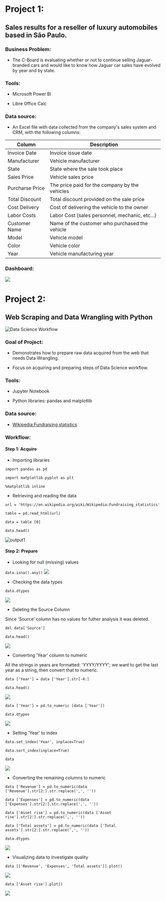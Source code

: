 # Project 1: 

## Sales results for a reseller of luxury automobiles based in São Paulo.
 
### Business Problem: 

- The C-Board is evaluating whether or not to continue selling Jaguar-branded cars and would like to know how Jaguar car sales have evolved by year and by state.

### Tools: 

- Microsoft Power BI

- Libre Office Calc 

### Data source:

 - An Excel file with data collected from the company's sales system and CRM, with the following columns:

| Column      | Description         |
| ----------- | -----------         |
| Invoice Date | Invoice issue date |
| Manufacturer	 | Vehicle manufacturer |
| State | State where the sale took place |
| Sales Price |  Vehicle sales price|
| Purcharse Price | The price paid for the company by the vehicles|
| Total Discount| Total discount provided on the sale price |
| Cost Delivery | Cost of delivering the vehicle to the owner |
| Labor Costs | Labor Cost (sales personnel, mechanic, etc...)|
| Customer Name | Name of the customer who purchased the vehicle |
| Model | Vehicle model |
| Color | Vehicle color |
| Year | Vehicle manufacturing year |


### Dashboard: 

![](Images/carsalesDashb.png)


# Project 2:

## Web Scraping and Data Wrangling with Python

![Data Science Workflow](Images/ds-workflow.png)


### Goal of Project:

- Demonstrates how to prepare raw data acquired from the web that needs Data Wrangling. 

- Focus on acquiring and preparing steps of Data Science workflow.

### Tools:

- Jupyter Notebook

- Python libraries: pandas and matplotlib

### Data source:

- [Wikipedia:Fundraising statistics](https://en.wikipedia.org/wiki/Wikipedia:Fundraising_statistics)

### Workflow:

#### Step 1: Acquire

 - Importing libraries

`import pandas as pd`

`import matplotlib.pyplot as plt`

`%matplotlib inline`

- Retrieving and reading the data

`url = 'https://en.wikipedia.org/wiki/Wikipedia:Fundraising_statistics'`

`table = pd.read_html(url)`

`data = table [0]`

`data.head()`

![output1](Images/output1.png)


#### Step 2: Prepare

- Looking for null (missing) values

`data.isna().any()`
![](Images/output2Null.png)


- Checking the data types

`data.dtypes`

![](Images/output3Types.png)

- Deleting the Source Column

Since 'Source' column has no values for futher analysis it was deleted.

`del data['Source']`

`data.head()`

![](Images/output4DeletingColumn.png)

- Converting 'Year' column to numeric

All the strings in years are formatted: 'YYYY/YYYY';  we want to get the last year as a string, then convert that to numeric.

`data ['Year'] = data ['Year'].str[-4:]`

`data.head()`

![](Images/output5Year.png)

`data ['Year'] = pd.to_numeric (data ['Year'])`

`data.dtypes`

![](Images/output6ConvertNum.png)

- Setting 'Year' to index

`data.set_index('Year', inplace=True)`

`data.sort_index(inplace=True)`

`data`

![](Images/output7IndexSort.png)

- Converting the remaining columns to numeric

`data ['Revenue'] = pd.to_numeric(data ['Revenue'].str[2:].str.replace(',', ''))`

`data ['Expenses'] = pd.to_numeric(data ['Expenses'].str[2:].str.replace(',', ''))`

`data ['Asset rise'] = pd.to_numeric(data ['Asset rise'].str[2:].str.replace(',', ''))`

`data ['Total assets'] = pd.to_numeric(data ['Total assets'].str[2:].str.replace(',', ''))`

`data.dtypes`

![](Images/output8CovertNum.png)

- Visualizing data to investigate quality

`data [['Revenue', 'Expenses', 'Total assets']].plot()`

![](Images/output9Viz.png)

`data ['Asset rise'].plot()`

![](Images/output10Viz.png)

